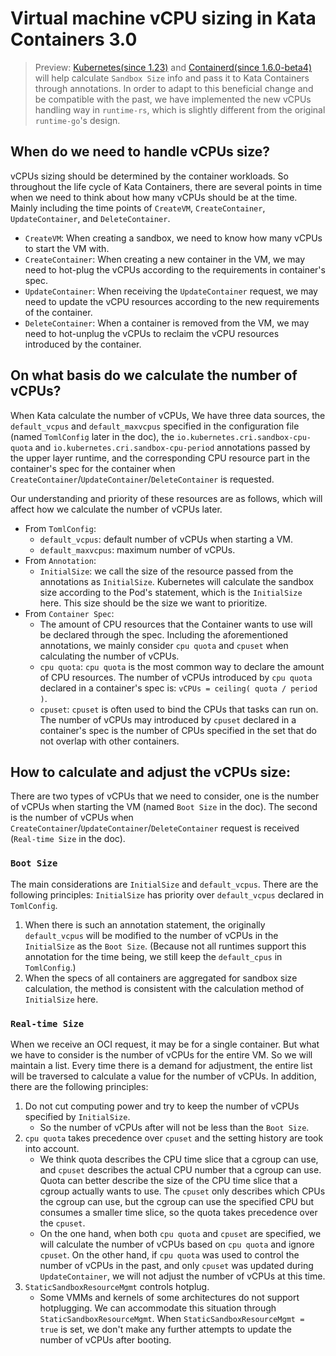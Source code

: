 # Virtual machine vCPU sizing in Kata Containers 3.0

> Preview:
> [Kubernetes(since 1.23)][1] and [Containerd(since 1.6.0-beta4)][2] will help calculate `Sandbox Size` info and pass it to Kata Containers through annotations.
> In order to adapt to this beneficial change and be compatible with the past, we have implemented the new vCPUs handling way in `runtime-rs`, which is slightly different from the original `runtime-go`'s design.

## When do we need to handle vCPUs size?
vCPUs sizing should be determined by the container workloads. So throughout the life cycle of Kata Containers, there are several points in time when we need to think about how many vCPUs should be at the time. Mainly including the time points of `CreateVM`, `CreateContainer`, `UpdateContainer`, and `DeleteContainer`.
* `CreateVM`: When creating a sandbox, we need to know how many vCPUs to start the VM with.
* `CreateContainer`: When creating a new container in the VM, we may need to hot-plug the vCPUs according to the requirements in container's spec.
* `UpdateContainer`: When receiving the `UpdateContainer` request, we may need to update the vCPU resources according to the new requirements of the container.
* `DeleteContainer`: When a container is removed from the VM, we may need to hot-unplug the vCPUs to reclaim the vCPU resources introduced by the container.

## On what basis do we calculate the number of vCPUs?
When Kata calculate the number of vCPUs, We have three data sources, the `default_vcpus` and `default_maxvcpus` specified in the configuration file (named `TomlConfig` later in the doc), the `io.kubernetes.cri.sandbox-cpu-quota` and `io.kubernetes.cri.sandbox-cpu-period` annotations passed by the upper layer runtime, and the corresponding CPU resource part in the container's spec for the container when `CreateContainer`/`UpdateContainer`/`DeleteContainer` is requested.

Our understanding and priority of these resources are as follows, which will affect how we calculate the number of vCPUs later.

* From `TomlConfig`:
  * `default_vcpus`: default number of vCPUs when starting a VM.
  * `default_maxvcpus`: maximum number of vCPUs.
* From `Annotation`:
  * `InitialSize`: we call the size of the resource passed from the annotations as `InitialSize`. Kubernetes will calculate the sandbox size according to the Pod's statement, which is the `InitialSize` here. This size should be the size we want to prioritize.
* From `Container Spec`:
  * The amount of CPU resources that the Container wants to use will be declared through the spec. Including the aforementioned annotations, we mainly consider `cpu quota` and `cpuset` when calculating the number of vCPUs.
  * `cpu quota`: `cpu quota` is the most common way to declare the amount of CPU resources. The number of vCPUs introduced by `cpu quota` declared in a container's spec is: `vCPUs = ceiling( quota / period )`.
  * `cpuset`: `cpuset` is often used to bind the CPUs that tasks can run on. The number of vCPUs may introduced by `cpuset` declared in a container's spec is the number of CPUs specified in the set that do not overlap with other containers.


## How to calculate and adjust the vCPUs size:
There are two types of vCPUs that we need to consider, one is the number of vCPUs when starting the VM (named `Boot Size` in the doc). The second is the number of vCPUs when `CreateContainer`/`UpdateContainer`/`DeleteContainer` request is received (`Real-time Size` in the doc).

### `Boot Size`
The main considerations are `InitialSize` and `default_vcpus`. There are the following principles:
`InitialSize` has priority over `default_vcpus` declared in `TomlConfig`.
1. When there is such an annotation statement, the originally `default_vcpus` will be modified to the number of vCPUs in the `InitialSize` as the `Boot Size`. (Because not all runtimes support this annotation for the time being, we still keep the `default_cpus` in `TomlConfig`.)
2. When the specs of all containers are aggregated for sandbox size calculation, the method is consistent with the calculation method of `InitialSize` here.

### `Real-time Size`
When we receive an OCI request, it may be for a single container. But what we have to consider is the number of vCPUs for the entire VM. So we will maintain a list. Every time there is a demand for adjustment, the entire list will be traversed to calculate a value for the number of vCPUs. In addition, there are the following principles:
1. Do not cut computing power and try to keep the number of vCPUs specified by `InitialSize`.
   * So the number of vCPUs after will not be less than the `Boot Size`.
2. `cpu quota` takes precedence over `cpuset` and the setting history are took into account.
   * We think quota describes the CPU time slice that a cgroup can use, and `cpuset` describes the actual CPU number that a cgroup can use. Quota can better describe the size of the CPU time slice that a cgroup actually wants to use. The `cpuset` only describes which CPUs the cgroup can use, but the cgroup can use the specified CPU but consumes a smaller time slice, so the quota takes precedence over the `cpuset`.
   * On the one hand, when both `cpu quota` and `cpuset` are specified, we will calculate the number of vCPUs based on `cpu quota` and ignore `cpuset`. On the other hand, if `cpu quota` was used to control the number of vCPUs in the past, and only `cpuset` was updated during `UpdateContainer`, we will not adjust the number of vCPUs at this time.
3. `StaticSandboxResourceMgmt` controls hotplug.
   * Some VMMs and kernels of some architectures do not support hotplugging. We can accommodate this situation through `StaticSandboxResourceMgmt`. When `StaticSandboxResourceMgmt = true` is set, we don't make any further attempts to update the number of vCPUs after booting.


[1]: https://github.com/kubernetes/kubernetes/pull/104886
[2]: https://github.com/containerd/containerd/pull/6155
